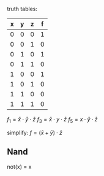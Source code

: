 truth tables:

| x   | y   | z   | f   |
| --- | --- | --- | --- |
| 0   | 0   | 0   | 1   |
| 0   | 0   | 1   | 0   |
| 0   | 1   | 0   | 1   |
| 0   | 1   | 1   | 0   |
| 1   | 0   | 0   | 1   |
| 1   | 0   | 1   | 0   |
| 1   | 1   | 0   | 0   |
| 1   | 1   | 1   | 0   |
$f_1=\bar{x}\cdot\bar{y}\cdot\bar{z}$ 
$f_3=\bar{x}\cdot{y}\cdot\bar{z}$ 
$f_5=x\cdot\bar{y}\cdot\bar{z}$ 

simplify:
$f=(\bar{x}+\bar{y})\cdot\bar{z}$ 


## Nand
not(x) = x